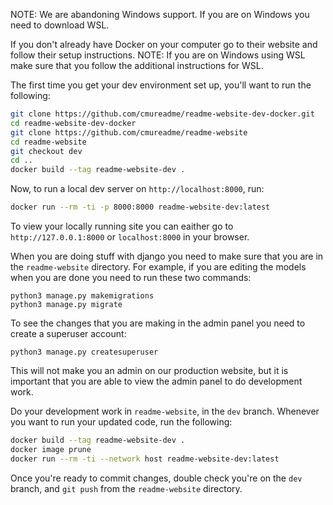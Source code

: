NOTE: We are abandoning Windows support. If you are on Windows you need to download WSL.

If you don't already have Docker on your computer go to their website and follow their setup instructions.
NOTE: If you are on Windows using WSL make sure that you follow the additional instructions for WSL.

The first time you get your dev environment set up, you'll want to run the following:

```bash
git clone https://github.com/cmureadme/readme-website-dev-docker.git
cd readme-website-dev-docker
git clone https://github.com/cmureadme/readme-website
cd readme-website
git checkout dev
cd ..
docker build --tag readme-website-dev .
```

Now, to run a local dev server on `http://localhost:8000`, run:

```bash
docker run --rm -ti -p 8000:8000 readme-website-dev:latest
```

To view your locally running site you can eaither go to `http://127.0.0.1:8000` or `localhost:8000` in your browser.

When you are doing stuff with django you need to make sure that you are in the `readme-website` directory.
For example, if you are editing the models when you are done you need to run these two commands: 

```
python3 manage.py makemigrations
python3 manage.py migrate
```

To see the changes that you are making in the admin panel you need to create a superuser account:
```
python3 manage.py createsuperuser
```
This will not make you an admin on our production website, but it is important that you are able to view the admin panel to do development work.

Do your development work in `readme-website`, in the `dev` branch. Whenever you want to run your updated code, run the following:

```bash
docker build --tag readme-website-dev .
docker image prune
docker run --rm -ti --network host readme-website-dev:latest
```

Once you're ready to commit changes, double check you're on the `dev` branch, and `git push` from the `readme-website` directory.
